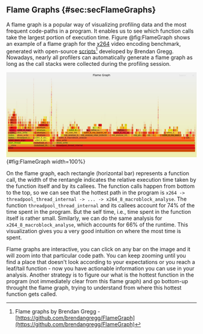 ## Flame Graphs {#sec:secFlameGraphs}

A flame graph is a popular way of visualizing profiling data and the most frequent code-paths in a program. It enables us to see which function calls take the largest portion of execution time. Figure @fig:FlameGraph shows an example of a flame graph for the [x264](https://openbenchmarking.org/test/pts/x264) video encoding benchmark, generated with open-source [scripts](https://github.com/brendangregg/FlameGraph)[^1] developed by Brendan Gregg. Nowadays, nearly all profilers can automatically generate a flame graph as long as the call stacks were collected during the profiling session.

![A flame graph for the [x264](https://openbenchmarking.org/test/pts/x264) benchmark.](../../img/perf-tools/Flamegraph.jpg){#fig:FlameGraph width=100%}

On the flame graph, each rectangle (horizontal bar) represents a function call, the width of the rentangle indicates the relative execution time taken by the function itself and by its callees. The function calls happen from bottom to the top, so we can see that the hottest path in the program is `x264 -> threadpool_thread_internal -> ... -> x264_8_macroblock_analyse`. The function `threadpool_thread_internal` and its callees account for 74% of the time spent in the program. But the self time, i.e., time spent in the function itself is rather small. Similarly, we can do the same analysis for `x264_8_macroblock_analyse`, which accounts for 66% of the runtime. This visualization gives you a very good intuition on where the most time is spent.

Flame graphs are interactive, you can click on any bar on the image and it will zoom into that particular code path. You can keep zooming until you find a place that doesn't look according to your expectations or you reach a leaf/tail function - now you have actionable information you can use in your analysis. Another strategy is to figure our what is the hottest function in the program (not immediately clear from this flame graph) and go bottom-up throught the flame graph, trying to understand from where this hottest function gets called.

[^1]: Flame graphs by Brendan Gregg - [https://github.com/brendangregg/FlameGraph](https://github.com/brendangregg/FlameGraph)